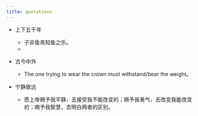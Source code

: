 ```yaml
---
title: quotations
---
```


- 上下五千年
  - 子非鱼焉知鱼之乐。
  - 

- 古今中外
  - The one trying to wear the crown must withstand/bear the weight。

- 宁静致远
  - 愿上帝赐予我平静，去接受我不能改变的；赐予我勇气，去改变我能改变的；赐予我智慧，去明白两者的区别。